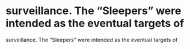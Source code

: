 # surveillance. The “Sleepers” were intended as the eventual targets of

surveillance. The “Sleepers” were intended as the eventual targets of
